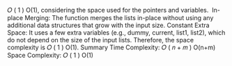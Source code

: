 𝑂
(
1
)
O(1), considering the space used for the pointers and variables.
​
In-place Merging: The function merges the lists in-place without using any additional data structures that grow with the input size.
Constant Extra Space: It uses a few extra variables (e.g., dummy, current, list1, list2), which do not depend on the size of the input lists. Therefore, the space complexity is
𝑂
(
1
)
O(1).
Summary
Time Complexity:
𝑂
(
𝑛
+
𝑚
)
O(n+m)
Space Complexity:
𝑂
(
1
)
O(1)